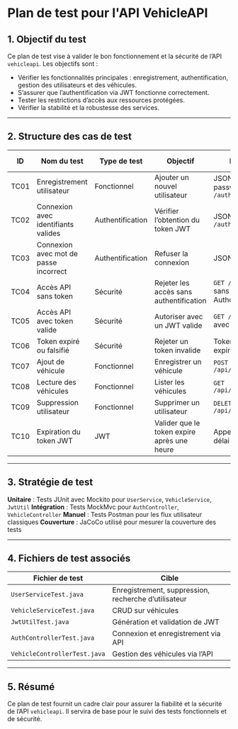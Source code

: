 #  Plan de test pour l'API VehicleAPI

## 1.  Objectif du test

Ce plan de test vise à valider le bon fonctionnement et la sécurité de l’API `vehicleapi`. Les objectifs sont :

* Vérifier les fonctionnalités principales : enregistrement, authentification, gestion des utilisateurs et des véhicules.
* S’assurer que l’authentification via JWT fonctionne correctement.
* Tester les restrictions d’accès aux ressources protégées.
* Vérifier la stabilité et la robustesse des services.

---

## 2.  Structure des cas de test

| ID   | Nom du test                           | Type de test     | Objectif                                    | Entrée                                   | Résultat attendu                     |
| ---- | ------------------------------------- | ---------------- | ------------------------------------------- | ---------------------------------------- | ------------------------------------ |
| TC01 | Enregistrement utilisateur            | Fonctionnel      | Ajouter un nouvel utilisateur               | JSON (name, password) à `/auth/register` | 200 OK avec l’utilisateur enregistré |
| TC02 | Connexion avec identifiants valides   | Authentification | Vérifier l’obtention du token JWT           | JSON à `/auth/login`                     | 200 OK avec un token JWT             |
| TC03 | Connexion avec mot de passe incorrect | Authentification | Refuser la connexion                        | JSON invalide                            | 401 Unauthorized ou 403 Forbidden    |
| TC04 | Accès API sans token                  | Sécurité         | Rejeter les accès sans authentification     | `GET /api/users` sans Authorization      | 403 Forbidden                        |
| TC05 | Accès API avec token valide           | Sécurité         | Autoriser avec un JWT valide                | `GET /api/users` avec token              | 200 OK avec liste                    |
| TC06 | Token expiré ou falsifié              | Sécurité         | Rejeter un token invalide                   | Token JWT expiré                         | 401 Unauthorized                     |
| TC07 | Ajout de véhicule                     | Fonctionnel      | Enregistrer un véhicule                     | `POST /api/vehicles`                     | 201 Created ou 200 OK                |
| TC08 | Lecture des véhicules                 | Fonctionnel      | Lister les véhicules                        | `GET /api/vehicles`                      | Liste des véhicules                  |
| TC09 | Suppression utilisateur               | Fonctionnel      | Supprimer un utilisateur                    | `DELETE /api/users/{id}`                 | 204 No Content                       |
| TC10 | Expiration du token JWT               | JWT              | Valider que le token expire après une heure | Appel après délai                        | 401 Unauthorized                     |

---

## 3.  Stratégie de test

**Unitaire** : Tests JUnit avec Mockito pour `UserService`, `VehicleService`, `JwtUtil`
**Intégration** : Tests MockMvc pour `AuthController`, `VehicleController`
**Manuel** : Tests Postman pour les flux utilisateur classiques
**Couverture** : JaCoCo utilisé pour mesurer la couverture des tests

---

## 4.  Fichiers de test associés

| Fichier de test              | Cible                                                |
| ---------------------------- | ---------------------------------------------------- |
| `UserServiceTest.java`       | Enregistrement, suppression, recherche d’utilisateur |
| `VehicleServiceTest.java`    | CRUD sur véhicules                                   |
| `JwtUtilTest.java`           | Génération et validation de JWT                      |
| `AuthControllerTest.java`    | Connexion et enregistrement via API                  |
| `VehicleControllerTest.java` | Gestion des véhicules via l’API                      |

---

## 5.  Résumé

Ce plan de test fournit un cadre clair pour assurer la fiabilité et la sécurité de l’API `vehicleapi`. Il servira de base pour le suivi des tests fonctionnels et de sécurité.
